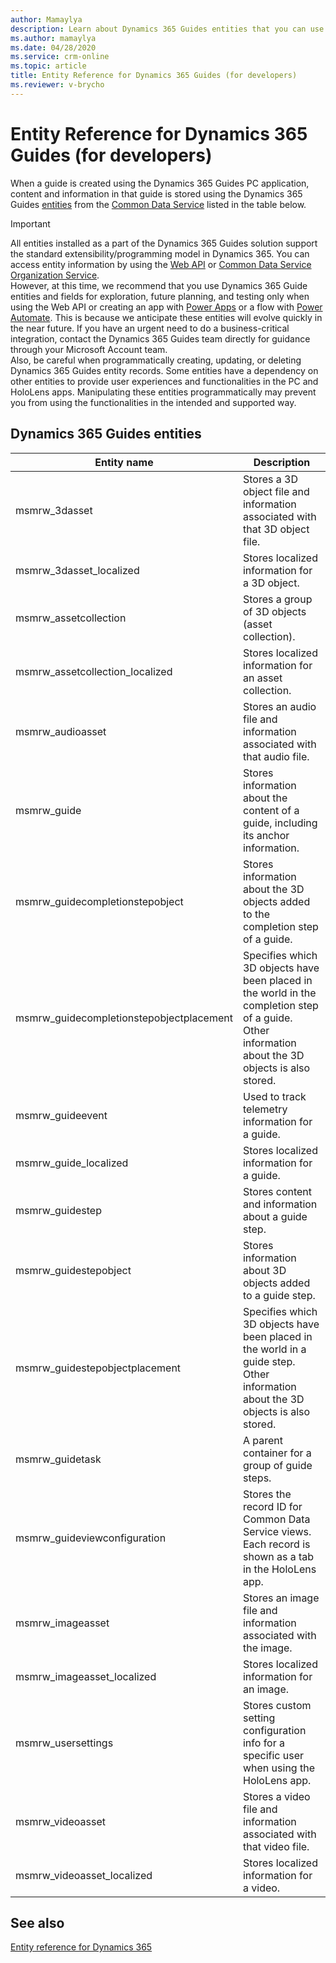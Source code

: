 ```yaml
---
author: Mamaylya
description: Learn about Dynamics 365 Guides entities that you can use to extend Dynamics 365 if you're a developer.
ms.author: mamaylya
ms.date: 04/28/2020
ms.service: crm-online
ms.topic: article
title: Entity Reference for Dynamics 365 Guides (for developers)
ms.reviewer: v-brycho
---
```


# Entity Reference for Dynamics 365 Guides (for developers)

When a guide is created using the Dynamics 365 Guides PC application, content and information in that guide is stored using the 
Dynamics 365 Guides [entities](https://docs.microsoft.com/powerapps/maker/common-data-service/entity-overview) from 
the [Common Data Service](https://docs.microsoft.com/powerapps/maker/common-data-service/data-platform-intro) listed in the table below.

>[!IMPORTANT]
>All entities installed as a part of the Dynamics 365 Guides solution support the standard extensibility/programming model in 
Dynamics 365. You can access entity information by using the [Web API](https://docs.microsoft.com/powerapps/developer/common-data-service/webapi/overview) 
or [Common Data Service Organization Service](https://docs.microsoft.com/powerapps/developer/common-data-service/org-service/overview).<br>However, 
at this time, we recommend that you use Dynamics 365 Guide entities and fields for exploration, future planning, and 
testing only when using the Web API or creating an app with [Power Apps](https://powerapps.microsoft.com/en-us/) or a flow with 
[Power Automate](https://flow.microsoft.com/en-us/). This is because we anticipate these entities will evolve quickly in the near future. 
If you have an urgent need to do a business-critical integration, contact the Dynamics 365 Guides team directly for guidance through 
your Microsoft Account team.<br>Also, be careful when programmatically creating, updating, or deleting Dynamics 365 Guides entity records. 
Some entities have a dependency on other entities to provide user experiences and functionalities in the PC and HoloLens apps. 
Manipulating these entities programmatically may prevent you from using the functionalities in the intended and supported way.

## Dynamics 365 Guides entities

|Entity name|Description|
|----------------------------------------------|--------------------------------------------------------------------------|
|msmrw_3dasset|Stores a 3D object file and information associated with that 3D object file.|
|msmrw_3dasset_localized|Stores localized information for a 3D object.|
|msmrw_assetcollection|Stores a group of 3D objects (asset collection).|
|msmrw_assetcollection_localized|Stores localized information for an asset collection.|
|msmrw_audioasset|Stores an audio file and information associated with that audio file.|
|msmrw_guide|Stores information about the content of a guide, including its anchor information.|
|msmrw_guidecompletionstepobject|Stores information about the 3D objects added to the completion step of a guide.|
|msmrw_guidecompletionstepobjectplacement|Specifies which 3D objects have been placed in the world in the completion step of a guide. Other information about the 3D objects is also stored.|
|msmrw_guideevent|Used to track telemetry information for a guide.|
|msmrw_guide_localized|Stores localized information for a guide.|
|msmrw_guidestep|Stores content and information about a guide step.|
|msmrw_guidestepobject|Stores information about 3D objects added to a guide step.|
|msmrw_guidestepobjectplacement|Specifies which 3D objects have been placed in the world in a guide step. Other information about the 3D objects is also stored.|
|msmrw_guidetask|A parent container for a group of guide steps.|
|msmrw_guideviewconfiguration|Stores the record ID for Common Data Service views. Each record is shown as a tab in the HoloLens app.|
|msmrw_imageasset|Stores an image file and information associated with the image.|
|msmrw_imageasset_localized|Stores localized information for an image. |
|msmrw_usersettings|Stores custom setting configuration info for a specific user when using the  HoloLens app.|
|msmrw_videoasset|Stores a video file and information associated with that video file.|
|msmrw_videoasset_localized|Stores localized information for a video.|

## See also

[Entity reference for Dynamics 365](https://docs.microsoft.com/dynamics365/customerengagement/on-premises/developer/about-entity-reference)
